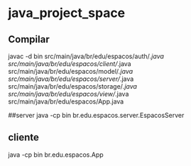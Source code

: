 # java_project_space
## Compilar
javac -d bin src/main/java/br/edu/espacos/auth/*.java src/main/java/br/edu/espacos/client/*.java src/main/java/br/edu/espacos/model/*.java src/main/java/br/edu/espacos/server/*.java src/main/java/br/edu/espacos/storage/*.java src/main/java/br/edu/espacos/view/*.java src/main/java/br/edu/espacos/App.java

##server
java -cp bin br.edu.espacos.server.EspacosServer

## cliente


java -cp bin br.edu.espacos.App